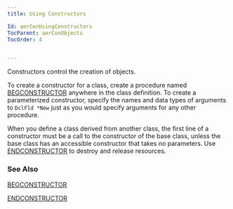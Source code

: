 ```yaml
---
title: Using Constructors

Id: aerConUsingConstructors
TocParent: aerConObjects
TocOrder: 4


---
```


Constructors control the creation of objects.

To create a constructor for a class, create a procedure named [BEGCONSTRUCTOR](/dox/BEGCONSTRUCTOR.html) anywhere in the class definition. To create a parameterized constructor, specify the names and data types of arguments to ```DclFld *New``` just as you would specify arguments for any other procedure. 

When you define a class derived from another class, the first line of a constructor must be a call to the constructor of the base class, unless the base class has an accessible constructor that takes no parameters. Use [ENDCONSTRUCTOR](/dox/ENDCONSTRUCTOR.html)  to destroy and release resources. 

### See Also
[BEGCONSTRUCTOR](/dox/BEGCONSTRUCTOR.html)

[ENDCONSTRUCTOR](/dox/ENDCONSTRUCTOR.html)  
